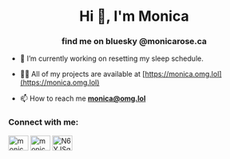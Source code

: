 <h1 align="center">Hi 👋, I'm Monica</h1>
<h3 align="center">find me on bluesky @monicarose.ca</h3>

- 🔭 I’m currently working on resetting my sleep schedule.

- 👨‍💻 All of my projects are available at [https://monica.omg.lol](https://monica.omg.lol)

- 📫 How to reach me **monica@omg.lol**

<h3 align="left">Connect with me:</h3>
<p align="left">

<a href="https://instagram.com/monicaellerose" target="blank"><img align="center" src="https://raw.githubusercontent.com/rahuldkjain/github-profile-readme-generator/master/src/images/icons/Social/instagram.svg" alt="monicaellerose" height="30" width="40" /></a>
<a href="https://www.youtube.com/c/monicaellerose" target="blank"><img align="center" src="https://raw.githubusercontent.com/rahuldkjain/github-profile-readme-generator/master/src/images/icons/Social/youtube.svg" alt="monicaellerose" height="30" width="40" /></a>
<a href="https://discord.gg/N6YJSq7" target="blank"><img align="center" src="https://raw.githubusercontent.com/rahuldkjain/github-profile-readme-generator/master/src/images/icons/Social/discord.svg" alt="N6YJSq7" height="30" width="40" /></a>
</p>

